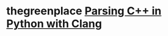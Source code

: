 # thegreenplace [Parsing C++ in Python with Clang](https://eli.thegreenplace.net/2011/07/03/parsing-c-in-python-with-clang)